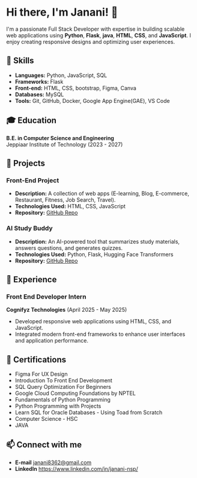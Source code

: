 # Hi there, I'm Janani! 👋

I'm a passionate Full Stack Developer with expertise in building scalable web applications using **Python**, **Flask**, **java**, **HTML**, **CSS**, and **JavaScript**. I enjoy creating responsive designs and optimizing user experiences.

## 🚀 Skills
- **Languages:** Python, JavaScript, SQL
- **Frameworks:**  Flask
- **Front-end:** HTML, CSS, bootstrap, Figma, Canva
- **Databases:** MySQL
- **Tools:** Git, GitHub, Docker, Google App Engine(GAE), VS Code

## 🎓 Education
**B.E. in Computer Science and Engineering**  
Jeppiaar Institute of Technology (2023 - 2027)

## 🌟 Projects
### Front-End Project
- **Description:** A collection of web apps (E-learning, Blog, E-commerce, Restaurant, Fitness, Job Search, Travel).
- **Technologies Used:** HTML, CSS, JavaScript
- **Repository:** [GitHub Repo](https://github.com/janani150/front_end_project)
### AI Study Buddy
- **Description:** An AI-powered tool that summarizes study materials, answers questions, and generates quizzes.
- **Technologies Used:** Python, Flask, Hugging Face Transformers
- **Repository:** [GitHub Repo](https://github.com/janani150/AI-study-buddy)


## 💼 Experience
### Front End Developer Intern
**Cognifyz Technologies** (April 2025 - May 2025)  
- Developed responsive web applications using HTML, CSS, and JavaScript.
- Integrated modern front-end frameworks to enhance user interfaces and application performance.

## 📜 Certifications
- Figma For UX Design
- Introduction To Front End Development
- SQL Query Optimization For Beginners
- Google Cloud Computing Foundations by NPTEL
- Fundamentals of Python Programming
- Python Programming with Projects
- Learn SQL for Oracle Databases - Using Toad from Scratch
- Computer Science - HSC
- JAVA

## 📫 Connect with me
- **E-mail**  janani8362@gmail.com
- **LinkedIn** https://www.linkedin.com/in/janani-nsp/

